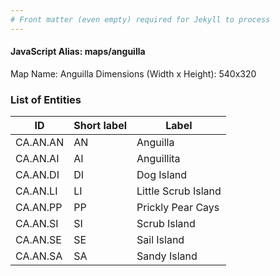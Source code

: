 ```yaml
---
# Front matter (even empty) required for Jekyll to process
---
```


#### JavaScript Alias: maps/anguilla

Map Name: Anguilla
Dimensions (Width x Height): 540x320

### List of Entities

| ID       | Short label | Label                                     |
| -------- | ----------- | ----------------------------------------- |
|CA.AN.AN|AN|Anguilla|
|CA.AN.AI|AI|Anguillita|
|CA.AN.DI|DI|Dog Island|
|CA.AN.LI|LI|Little Scrub Island|
|CA.AN.PP|PP|Prickly Pear Cays|
|CA.AN.SI|SI|Scrub Island|
|CA.AN.SE|SE|Sail Island|
|CA.AN.SA|SA|Sandy Island|
